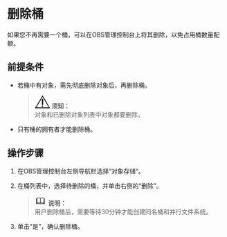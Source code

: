 # 删除桶<a name="obs_03_0310"></a>

如果您不再需要一个桶，可以在OBS管理控制台上将其删除，以免占用桶数量配额。

## 前提条件<a name="s4ed9009b7ae14f4084be59ac0b5de339"></a>

-   若桶中有对象，需先彻底删除对象后，再删除桶。

    >![](public_sys-resources/icon-notice.gif) **须知：**   
    >对象和已删除对象列表中对象都要删除。  

-   只有桶的拥有者才能删除桶。

## 操作步骤<a name="s111a257ede9d42e9b5c09ea4c90c2f8c"></a>

1.  在OBS管理控制台左侧导航栏选择“对象存储“。
2.  在桶列表中，选择待删除的桶，并单击右侧的“删除”。

    >![](public_sys-resources/icon-note.gif) **说明：**   
    >用户删除桶后，需要等待30分钟才能创建同名桶和并行文件系统。  

3.  单击“是”，确认删除桶。

